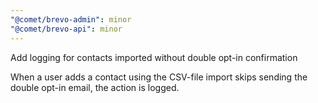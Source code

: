 ```yaml
---
"@comet/brevo-admin": minor
"@comet/brevo-api": minor
---
```


Add logging for contacts imported without double opt-in confirmation

When a user adds a contact using the CSV-file import skips sending the double opt-in email, the action is logged.

